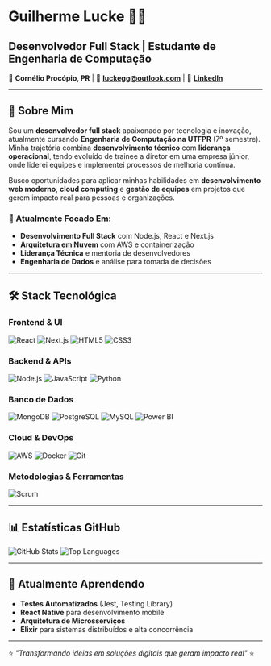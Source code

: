 # Guilherme Lucke 👨‍💻

## Desenvolvedor Full Stack | Estudante de Engenharia de Computação

📍 **Cornélio Procópio, PR** | 📧 **luckegg@outlook.com** | 🔗 **[LinkedIn](https://www.linkedin.com/in/guilherme-lucke/)**

---

## 🚀 Sobre Mim

Sou um **desenvolvedor full stack** apaixonado por tecnologia e inovação, atualmente cursando **Engenharia de Computação na UTFPR** (7º semestre). Minha trajetória combina **desenvolvimento técnico** com **liderança operacional**, tendo evoluído de trainee a diretor em uma empresa júnior, onde liderei equipes e implementei processos de melhoria contínua.

Busco oportunidades para aplicar minhas habilidades em **desenvolvimento web moderno**, **cloud computing** e **gestão de equipes** em projetos que gerem impacto real para pessoas e organizações.

### 🎯 Atualmente Focado Em:
- **Desenvolvimento Full Stack** com Node.js, React e Next.js
- **Arquitetura em Nuvem** com AWS e containerização
- **Liderança Técnica** e mentoria de desenvolvedores
- **Engenharia de Dados** e análise para tomada de decisões

---

## 🛠️ Stack Tecnológica

### **Frontend & UI**
![React](https://img.shields.io/badge/React-61DAFB?style=for-the-badge&logo=react&logoColor=black)
![Next.js](https://img.shields.io/badge/Next.js-000000?style=for-the-badge&logo=nextdotjs&logoColor=white)
![HTML5](https://img.shields.io/badge/HTML5-E34F26?style=for-the-badge&logo=html5&logoColor=white)
![CSS3](https://img.shields.io/badge/CSS3-1572B6?style=for-the-badge&logo=css3&logoColor=white)

### **Backend & APIs**
![Node.js](https://img.shields.io/badge/Node.js-339933?style=for-the-badge&logo=nodedotjs&logoColor=white)
![JavaScript](https://img.shields.io/badge/JavaScript-F7DF1E?style=for-the-badge&logo=javascript&logoColor=black)
![Python](https://img.shields.io/badge/Python-3776AB?style=for-the-badge&logo=python&logoColor=white)

### **Banco de Dados**
![MongoDB](https://img.shields.io/badge/MongoDB-47A248?style=for-the-badge&logo=mongodb&logoColor=white)
![PostgreSQL](https://img.shields.io/badge/PostgreSQL-336791?style=for-the-badge&logo=postgresql&logoColor=white)
![MySQL](https://img.shields.io/badge/MySQL-4479A1?style=for-the-badge&logo=mysql&logoColor=white)
![Power BI](https://img.shields.io/badge/Power%20BI-F2C811?style=for-the-badge&logo=powerbi&logoColor=black)

### **Cloud & DevOps**
![AWS](https://img.shields.io/badge/AWS-232F3E?style=for-the-badge&logo=amazonaws&logoColor=white)
![Docker](https://img.shields.io/badge/Docker-2496ED?style=for-the-badge&logo=docker&logoColor=white)
![Git](https://img.shields.io/badge/Git-F05032?style=for-the-badge&logo=git&logoColor=white)

### **Metodologias & Ferramentas**
![Scrum](https://img.shields.io/badge/Scrum-6DB33F?style=for-the-badge&logo=scrumalliance&logoColor=white)

---

## 📊 Estatísticas GitHub

![GitHub Stats](https://github-readme-stats.vercel.app/api?username=guilherme-lucke&show_icons=true&theme=dark)
![Top Languages](https://github-readme-stats.vercel.app/api/top-langs/?username=guilherme-lucke&layout=compact&theme=dark)

---

## 🌱 Atualmente Aprendendo

- **Testes Automatizados** (Jest, Testing Library)
- **React Native** para desenvolvimento mobile
- **Arquitetura de Microsserviços**
- **Elixir** para sistemas distribuídos e alta concorrência

---

⭐ *"Transformando ideias em soluções digitais que geram impacto real"* ⭐
